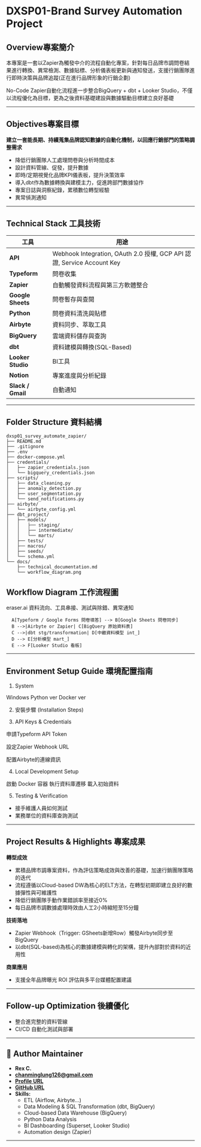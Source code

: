# DXSP01-Brand Survey Automation Project

## Overview專案簡介
本專案是一套以Zapier為觸發中介的流程自動化專案，針對每日品牌市調問卷結果進行轉換、異常檢測、數據貼標、分析儀表板更新與通知發送，支援行銷團隊進行即時決策與品牌追蹤(正在進行品牌形象的行銷企劃)

No-Code Zapier自動化流程進一步整合BigQuery + dbt + Looker Studio，不僅以流程優化為目標，更為之後資料基礎建設與數據驅動目標建立良好基礎

--- 

## Objectives專案目標

**建立一套能長期、持續蒐集品牌認知數據的自動化機制，以回應行銷部門的策略調整需求**
- 降低行銷團隊人工處理問卷與分析時間成本
- 設計資料管線、促發，提升數據
- 即時/定期視覺化品牌KPI儀表板，提升決策效率
- 導入dbt作為數據轉換與建模主力，促進跨部門數據協作
- 專案日誌與洞察紀錄，累積數位轉型經驗
- 異常偵測通知
---


## Technical Stack 工具技術

| 工具 | 用途 |
|------|------|
| **API** | Webhook Integration, OAuth 2.0 授權, GCP API 認證, Service Account Key |
| **Typeform** | 問卷收集 |
| **Zapier** | 自動觸發資料流程與第三方軟體整合 |
| **Google Sheets** | 問卷暫存與查閱 |
| **Python** | 問卷資料清洗與貼標 |
| **Airbyte** | 資料同步、萃取工具 |
| **BigQuery** | 雲端資料儲存與查詢 |
| **dbt** | 資料建模與轉換(SQL-Based) |
| **Looker Studio** | BI工具 |
| **Notion** | 專案進度與分析紀錄 |
| **Slack / Gmail** | 自動通知 |

---

## Folder Structure 資料結構

```text
dxsp01_survey_automate_zapier/
├── README.md
├── .gitignore
├── .env
├── docker-compose.yml
├── credentials/
│   ├── zapier_credentials.json
│   └── bigquery_credentials.json
├── scripts/
│   ├── data_cleaning.py
│   ├── anomaly_detection.py
│   ├── user_segmentation.py
│   └── send_notifications.py
├── airbyte/
│   └── airbyte_config.yml
├── dbt_project/
│   ├── models/
│   │   ├── staging/
│   │   ├── intermediate/
│   │   └── marts/
│   ├── tests/
│   ├── macros/
│   ├── seeds/
│   └── schema.yml
└── docs/
    ├── technical_documentation.md
    └── workflow_diagram.png

```

## Workflow Diagram 工作流程圖

eraser.ai
資料流向、工具串接、測試與除錯、異常通知
```text
  A[Typeform / Google Forms 問卷填答] --> B[Google Sheets 問卷同步]
  B -->|Airbyte or Zapier| C[BigQuery 原始資料表]
  C -->|dbt stg/transformation| D[中繼資料模型 int_]
  D --> E[分析模型 mart_]
  E --> F[Looker Studio 看板]

```
---

## Environment Setup Guide 環境配置指南

1. System

Windows
Python ver
Docker ver

2. 安裝步驟 (Installation Steps)



3. API Keys & Credentials​

申請Typeform API Token

設定Zapier Webhook URL

配置Airbyte的連線資訊​

4. Local Development Setup

啟動 Docker 容器
執行資料庫遷移
載入初始資料


5. Testing & Verification

- 接手維護人員如何測試
- 業務單位的資料庫查詢測試

---

## Project Results & Highlights 專案成果

**轉型成效**
- 累積品牌市調專案資料，作為評估策略成效與改善的基礎，加速行銷團隊策略的迭代
- 流程遵循以Cloud-based DW為核心的ELT方法，在轉型初期即建立良好的數據彈性與可維護性
- 降低行銷團隊手動作業錯誤率至接近0%
- 每日品牌市調數據處理時效由人工2小時縮短至15分鐘

**技術落地**
- Zapier Webhook（Trigger: GSheets新增Row）觸發Airbyte同步至BigQuery
- 以dbt(SQL-based)為核心的數據建模與轉化的架構，提升內部對於資料的近用性

**商業應用**
- 支援全年品牌曝光 ROI 評估與多平台媒體配置建議

---

## Follow-up Optimization 後續優化 

- 整合進完整的資料管線
- CI/CD 自動化測試與部署

---

## 👤 Author Maintainer 

- **Rex C.**
- **chanminglung126@gmail.com**
- [**Profile URL**]()
- [**GitHub URL**]()
- **Skills:**
  - ETL (Airflow, Airbyte...)
  - Data Modeling & SQL Transformation (dbt, BigQuery)
  - Cloud-based Data Warehouse (BigQuery)
  - Python Data Analysis
  - BI Dashboarding (Superset, Looker Studio)
  - Automation design (Zapier)

--- 